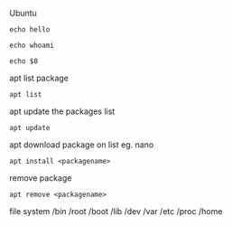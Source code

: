 Ubuntu
```
echo hello
```

```
echo whoami
```

```
echo $0
```
apt list package
```
apt list
```
apt update the packages list
```
apt update
```
apt download package on list eg. nano
```
apt install <packagename>
```
remove package
```
apt remove <packagename>
```

file system
/bin /root /boot /lib /dev /var /etc /proc /home
